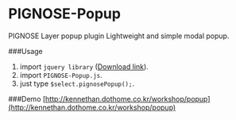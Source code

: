 PIGNOSE-Popup
=============

PIGNOSE Layer popup plugin Lightweight and simple modal popup.

###Usage
1. import ```jquery library``` ([Download link](http://www.jquery.com/download/)).
2. import ```PIGNOSE-Popup.js```.
3. just type ```$select.pignosePopup();```.

###Demo
[http://kennethan.dothome.co.kr/workshop/popup](http://kennethan.dothome.co.kr/workshop/popup)

